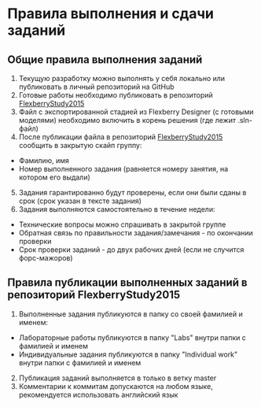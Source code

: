 # Правила выполнения и сдачи заданий

## Общие правила выполнения заданий
1. Текущую разработку можно выполнять у себя локально или публиковать в личный репозиторий на GitHub
2. Готовые работы необходимо публиковать в репозиторий [FlexberryStudy2015](https://github.com/Flexberry/FlexberryStudy2015)
3. Файл с экспортированной стадией из Flexberry Designer (с готовыми моделями) необходимо включить в корень решения (где лежит .sln-файл)
4. После публикации файла в репозиторий [FlexberryStudy2015](https://github.com/Flexberry/FlexberryStudy2015) сообщить в закрытую скайп группу:
  * Фамилию, имя
  * Номер выполненного задания (равняется номеру занятия, на котором его выдали)
5. Задания гарантированно будут проверены, если они были сданы в срок (срок указан в тексте задания)
6. Задания выполняются самостоятельно в течение недели:
  * Технические вопросы можно спрашивать в закрытой группе
  * Обратная связь по правильности задания/замечания - по окончании проверки
  * Срок проверки заданий - до двух рабочих дней (если не случится форс-мажоров)

## Правила публикации выполненных заданий в репозиторий FlexberryStudy2015
1. Выполненные задания публикуются в папку со своей фамилией и именем:
  * Лабораторные работы публикуются в папку "Labs" внутри папки с фамилией и именем
  * Индивидуальные задания публикуются в папку "Individual work" внутри папки с фамилией и именем
2. Публикация заданий выполняется в только в ветку master
3. Комментарии к коммитам допускаются на любом языке, рекомендуется использовать английский язык
